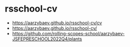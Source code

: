 # rsschool-cv
* <https://aarzybaev.github.io/rsschool-cv/cv>
* <https://aarzybaev.github.io/rsschool-cv/>
* <https://github.com/rolling-scopes-school/aarzybaev-JSFEPRESCHOOL2022Q4/plants>
